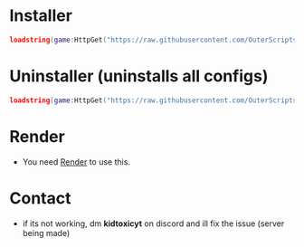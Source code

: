 # Installer
```lua
loadstring(game:HttpGet("https://raw.githubusercontent.com/OuterScripts/BedrockWareee/main/Scripts/Installer.lua"))()
```

# Uninstaller (uninstalls all configs)

```lua
loadstring(game:HttpGet("https://raw.githubusercontent.com/OuterScripts/BedrockWareee/main/Scripts/uninstaller.lua"))()
```

# Render

* You need [Render](https://discord.gg/render) to use this.

# Contact

* if its not working, dm **kidtoxicyt** on discord and ill fix the issue (server being made)

